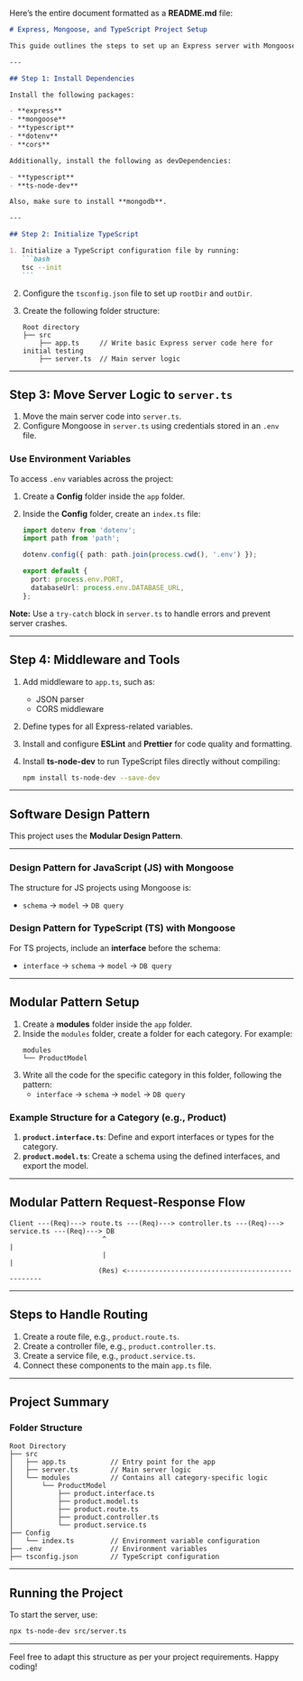 Here’s the entire document formatted as a **README.md** file:

````markdown
# Express, Mongoose, and TypeScript Project Setup

This guide outlines the steps to set up an Express server with Mongoose, TypeScript, and other essential tools for a scalable modular project.

---

## Step 1: Install Dependencies

Install the following packages:

- **express**
- **mongoose**
- **typescript**
- **dotenv**
- **cors**

Additionally, install the following as devDependencies:

- **typescript**
- **ts-node-dev**

Also, make sure to install **mongodb**.

---

## Step 2: Initialize TypeScript

1. Initialize a TypeScript configuration file by running:
   ```bash
   tsc --init
   ```
````

2. Configure the `tsconfig.json` file to set up `rootDir` and `outDir`.

3. Create the following folder structure:
   ```
   Root directory
   ├── src
       ├── app.ts     // Write basic Express server code here for initial testing
       ├── server.ts  // Main server logic
   ```

---

## Step 3: Move Server Logic to `server.ts`

1. Move the main server code into `server.ts`.
2. Configure Mongoose in `server.ts` using credentials stored in an `.env` file.

### Use Environment Variables

To access `.env` variables across the project:

1. Create a **Config** folder inside the `app` folder.
2. Inside the **Config** folder, create an `index.ts` file:

   ```typescript
   import dotenv from 'dotenv';
   import path from 'path';

   dotenv.config({ path: path.join(process.cwd(), '.env') });

   export default {
     port: process.env.PORT,
     databaseUrl: process.env.DATABASE_URL,
   };
   ```

**Note:** Use a `try-catch` block in `server.ts` to handle errors and prevent server crashes.

---

## Step 4: Middleware and Tools

1. Add middleware to `app.ts`, such as:

   - JSON parser
   - CORS middleware

2. Define types for all Express-related variables.

3. Install and configure **ESLint** and **Prettier** for code quality and formatting.

4. Install **ts-node-dev** to run TypeScript files directly without compiling:
   ```bash
   npm install ts-node-dev --save-dev
   ```

---

## Software Design Pattern

This project uses the **Modular Design Pattern**.

---

### Design Pattern for JavaScript (JS) with Mongoose

The structure for JS projects using Mongoose is:

- `schema` → `model` → `DB query`

### Design Pattern for TypeScript (TS) with Mongoose

For TS projects, include an **interface** before the schema:

- `interface` → `schema` → `model` → `DB query`

---

## Modular Pattern Setup

1. Create a **modules** folder inside the `app` folder.
2. Inside the `modules` folder, create a folder for each category. For example:
   ```
   modules
   └── ProductModel
   ```
3. Write all the code for the specific category in this folder, following the pattern:
   - `interface` → `schema` → `model` → `DB query`

### Example Structure for a Category (e.g., Product)

1. **`product.interface.ts`**: Define and export interfaces or types for the category.
2. **`product.model.ts`**: Create a schema using the defined interfaces, and export the model.

---

## Modular Pattern Request-Response Flow

```
Client ---(Req)---> route.ts ---(Req)---> controller.ts ---(Req)---> service.ts ---(Req)---> DB
                       ^                                                      |
                       |                                                      |
                      (Res) <-------------------------------------------------
```

---

## Steps to Handle Routing

1. Create a route file, e.g., `product.route.ts`.
2. Create a controller file, e.g., `product.controller.ts`.
3. Create a service file, e.g., `product.service.ts`.
4. Connect these components to the main `app.ts` file.

---

## Project Summary

### Folder Structure

```
Root Directory
├── src
│   ├── app.ts           // Entry point for the app
│   ├── server.ts        // Main server logic
│   └── modules          // Contains all category-specific logic
│       └── ProductModel
│           ├── product.interface.ts
│           ├── product.model.ts
│           ├── product.route.ts
│           ├── product.controller.ts
│           └── product.service.ts
├── Config
│   └── index.ts         // Environment variable configuration
├── .env                 // Environment variables
├── tsconfig.json        // TypeScript configuration
```

---

## Running the Project

To start the server, use:

```bash
npx ts-node-dev src/server.ts
```

---

Feel free to adapt this structure as per your project requirements. Happy coding!

```

```
